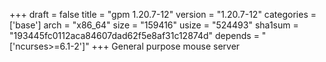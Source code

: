 +++
draft = false
title = "gpm 1.20.7-12"
version = "1.20.7-12"
categories = ['base']
arch = "x86_64"
size = "159416"
usize = "524493"
sha1sum = "193445fc0112aca84607dad62f5e8af31c12874d"
depends = "['ncurses>=6.1-2']"
+++
General purpose mouse server